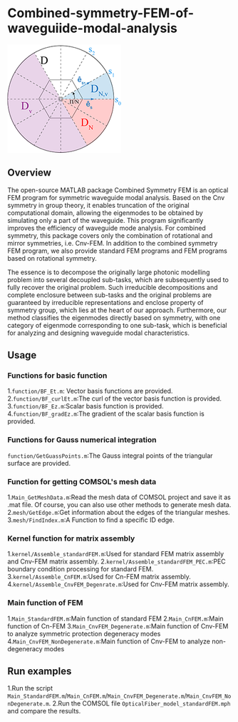 # Combined-symmetry-FEM-of-waveguiide-modal-analysis
![Cnv structure and different FEM calculation domains.](image/Fig1.png)

## Overview
The open-source MATLAB package Combined Symmetry FEM is an optical FEM program for symmetric waveguide modal analysis. Based on the Cnv symmetry in group theory, it enables truncation of the original computational domain, allowing the eigenmodes to be obtained by simulating only a part of the waveguide. This program significantly improves the efficiency of waveguide mode analysis. For combined symmetry, this package covers only the combination of rotational and mirror symmetries, i.e. Cnv-FEM. In addition to the combined symmetry FEM program, we also provide standard  FEM programs and FEM programs based on rotational symmetry.

The essence is to decompose the originally large photonic modelling problem into several decoupled sub-tasks, which are subsequently used to fully recover the original problem. Such irreducible decompositions and complete enclosure between sub-tasks and the original problems are guaranteed by irreducible representations and enclose property of symmetry group, which lies at the heart of our approach.   Furthermore, our method classifies the eigenmodes directly based on symmetry, with one category of eigenmode corresponding to one sub-task, which is beneficial for analyzing and designing waveguide modal characteristics.

## Usage
### Functions for basic function
1.`function/BF_Et.m`: Vector basis functions are provided.
2.`function/BF_curlEt.m`:The curl of the vector basis function is provided.
3.`function/BF_Ez.m`:Scalar basis function is provided.
4.`function/BF_gradEz.m`:The gradient of the scalar basis function is provided.

### Functions for Gauss numerical integration
`function/GetGuassPoints.m`:The Gauss integral points of the triangular surface are provided.

### Function for getting COMSOL's mesh data
1.`Main_GetMeshData.m`:Read the mesh data of COMSOL project and save it as .mat file. Of course, you can also use other methods to generate mesh data.
2.`mesh/GetEdge.m`:Get information about the edges of the triangular meshes.
3.`mesh/FindIndex.m`:A Function to find a specific ID edge.

### Kernel function for matrix assembly
1.`kernel/Assemble_standardFEM.m`:Used for standard FEM matrix assembly and Cnv-FEM matrix assembly.
2.`kernel/Assemble_standardFEM_PEC.m`:PEC boundary condition processing for standard FEM.
3.`kernel/Assemble_CnFEM.m`:Used for Cn-FEM matrix assembly.
4.`kernel/Assemble_CnvFEM_Degenrate.m`:Used for Cnv-FEM matrix assembly.

### Main function of FEM
1.`Main_StandardFEM.m`:Main function of standard FEM
2.`Main_CnFEM.m`:Main function of Cn-FEM
3.`Main_CnvFEM_Degenerate.m`:Main function of Cnv-FEM to analyze symmetric protection degeneracy modes
4.`Main_CnvFEM_NonDegenerate.m`:Main function of Cnv-FEM to analyze non-degeneracy modes

## Run examples
1.Run the script `Main_StandardFEM.m`/`Main_CnFEM.m`/`Main_CnvFEM_Degenerate.m`/`Main_CnvFEM_NonDegenerate.m`.
2.Run the COMSOL file `OpticalFiber_model_standardFEM.mph` and compare the results.
